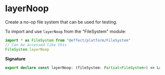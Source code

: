 # layerNoop

Create a no-op file system that can be used for testing.

To import and use `layerNoop` from the "FileSystem" module:

```ts
import * as FileSystem from "@effect/platform/FileSystem"
// Can be accessed like this
FileSystem.layerNoop
```

**Signature**

```ts
export declare const layerNoop: (fileSystem: Partial<FileSystem>) => Layer<FileSystem>
```
